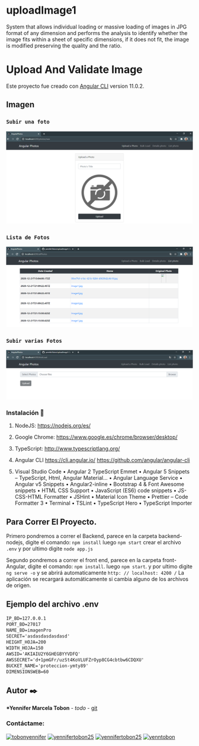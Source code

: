 # uploadImage1

System that allows individual loading or massive loading of images in JPG format of any dimension and performs the analysis to identify whether the image fits within a sheet of specific dimensions, if it does not fit, the image is modified preserving the quality and the ratio.

# Upload And Validate Image

Este proyecto fue creado con [Angular CLI](https://github.com/angular/angular-cli) version 11.0.2.

## Imagen

### `Subir una foto`

![Subir una foto](https://github.com/yenniferTobon/uploadImage1/blob/master/front-angular/src/assets/proyectUpdate.PNG)

### `Lista de Fotos`

![Lista de Fotos](https://github.com/yenniferTobon/uploadImage1/blob/master/front-angular/src/assets/proyectUpdateAllPhoto.PNG)

### `Subir varias Fotos`

![Subir varias Fotos](https://github.com/yenniferTobon/uploadImage1/blob/master/front-angular/src/assets/proyectUpdateUpdatePhotos.PNG)

### Instalación 🔧

1. NodeJS: https://nodejs.org/es/
2. Google Chrome:
   https://www.google.es/chrome/browser/desktop/
3. TypeScript:
   http://www.typescriptlang.org/
4. Angular CLI
   https://cli.angular.io/
   https://github.com/angular/angular-cli

5. Visual Studio Code
   • Angular 2 TypeScript Emmet
   • Angular 5 Snippets – TypeScript, Html, Angular Material...
   • Angular Language Service
   • Angular v5 Snippets
   • Angular2-inline
   • Bootstrap 4 & Font Awesome snippets
   • HTML CSS Support
   • JavaScript (ES6) code snippets
   • JS-CSS-HTML Formatter
   • JSHint
   • Material Icon Theme
   • Prettier – Code Formatter 3
   • Terminal
   • TSLint
   • TypeScript Hero
   • TypeScript Importer

## Para Correr El Proyecto.

Primero pondremos a correr el Backend, parece en la carpeta backend-nodejs, digite el comando:
`npm install`
luego `npm start`
crear el archivo `.env`
y por ultimo digite `node app.js`

Segundo pondremos a correr el front end, parece en la carpeta front-Angular, digite el comando:
`npm install`.
luego `npm start`.
y por ultimo digite `ng serve -o` y se abrirá automaticamente `http: // localhost: 4200 /`
La aplicación se recargará automáticamente si cambia alguno de los archivos de origen.

## Ejemplo del archivo .env

```PORT=3000
IP_BD=127.0.0.1
PORT_BD=27017
NAME_BD=imagenPro
SECRET='asdasdasdasdasd'
HEIGHT_HOJA=200
WIDTH_HOJA=150
AWSID='AKIAIU2Y6GHEGBYYVDFQ'
AWSSECRET='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'
BUCKET_NAME='proteccion-ymty89'
DIMENSIONSWEB=60
```

## Autor ✒️

**\*Yennifer Marcela Tobon** - _todo_ - [git](https://github.com/yenniferTobon?tab=repositories)

<h3 align="left">Contáctame:</h3>
<p align="left">
<a href="https://twitter.com/tobonyennifer" target="blank"><img align="center" src="https://cdn.jsdelivr.net/npm/simple-icons@3.0.1/icons/twitter.svg" alt="tobonyennifer" height="30" width="40" /></a>
<a href="https://linkedin.com/in/yennifertobon25" target="blank"><img align="center" src="https://cdn.jsdelivr.net/npm/simple-icons@3.0.1/icons/linkedin.svg" alt="yennifertobon25" height="30" width="40" /></a>
<a href="https://fb.com/yennifertobon25" target="blank"><img align="center" src="https://cdn.jsdelivr.net/npm/simple-icons@3.0.1/icons/facebook.svg" alt="yennifertobon25" height="30" width="40" /></a>
<a href="https://instagram.com/yenntobon" target="blank"><img align="center" src="https://cdn.jsdelivr.net/npm/simple-icons@3.0.1/icons/instagram.svg" alt="yenntobon" height="30" width="40" /></a>
</p>
<br/>
